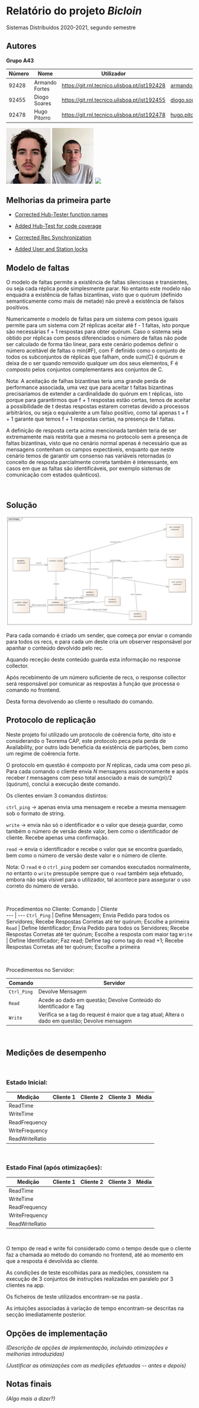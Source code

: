 # Relatório do projeto *Bicloin*

Sistemas Distribuídos 2020-2021, segundo semestre

## Autores


**Grupo A43**


| Número | Nome              | Utilizador                       | Correio eletrónico                  |
| -------|-------------------|----------------------------------| ------------------------------------|
| 92428  | Armando Fortes | <https://git.rnl.tecnico.ulisboa.pt/ist192428>   | <armando.teles.fortes@tecnico.ulisboa.pt>   |
| 92455  | Diogo Soares       | <https://git.rnl.tecnico.ulisboa.pt/ist192455>     | <diogo.sousa.soares@tecnico.ulisboa.pt>     |
| 92478  | Hugo Pitorro     | <https://git.rnl.tecnico.ulisboa.pt/ist192478> | <hugo.pitorro@tecnico.ulisboa.pt> |

<img src=Armando_Fortes.jpg height="150"> <img src=Diogo_Soares.jpeg height="150"> <img src=Hugo_Pitorro.jpg height="150">


## Melhorias da primeira parte

- [Corrected Hub-Tester function names](https://git.rnl.tecnico.ulisboa.pt/SD-20-21-2/A43-Bicloin/commit/dc86d06c55784d4df5d64f170c75b6f7594643d9)

- [Added Hub-Test for code coverage](https://git.rnl.tecnico.ulisboa.pt/SD-20-21-2/A43-Bicloin/commit/dc86d06c55784d4df5d64f170c75b6f7594643d9)
 

- [Corrected Rec Synchronization](https://git.rnl.tecnico.ulisboa.pt/SD-20-21-2/A43-Bicloin/commit/dc86d06c55784d4df5d64f170c75b6f7594643d9)

- [Added User and Station locks](https://git.rnl.tecnico.ulisboa.pt/SD-20-21-2/A43-Bicloin/commit/dc86d06c55784d4df5d64f170c75b6f7594643d9)


## Modelo de faltas

O modelo de faltas permite a existência de faltas silenciosas e transientes, ou seja cada réplica pode simplesmente parar. No entanto este modelo não enquadra a existência de faltas bizantinas, visto que o quórum (definido semanticamente como mais de metade) não prevê a existência de falsos positivos.    

Numericamente o modelo de faltas para um sistema com pesos iguais permite para um sistema com 2f réplicas aceitar até f - 1 faltas, isto porque são necessárias f + 1 respostas para obter quórum. Caso o sistema seja obtido por réplicas com pesos diferenciados o número de faltas não pode ser calculado de forma tão linear, para este cenário podemos definir o número aceitável de faltas o min(#F), com F definido como o conjunto de todos os subconjuntos de réplicas que falham, onde sum(C) é quórum e deixa de o ser quando removido qualquer um dos seus elementos, F é composto pelos conjuntos complementares aos conjuntos de C.

Nota: A aceitação de falhas bizantinas teria uma grande perda de performance associada, uma vez que para aceitar t faltas bizantinas precisariamos de extender a cardinalidade do quórum em t réplicas, isto porque para garantirmos que f + 1 respostas estão certas, temos de aceitar a possibilidade de t destas respostas estarem corretas devido a processos arbitrários, ou seja o equivalente a um falso positivo, como tal apenas t + f + 1 garante que temos f + 1 respostas certas, na presença de t faltas.

A definição de resposta certa acima mencionada também teria de ser extremamente mais restrita que a mesma no protocolo sem a presença de faltas bizantinas, visto que no cenário normal apenas é necessário que as mensagens contenham os campos expectáveis, enquanto que neste cenário temos de garantir um consenso nas variáveis retornadas (o conceito de resposta parcialmente correta também é interessante, em casos em que as faltas são identificáveis, por exemplo sistemas de comunicação com estados quânticos).  

<br />


## Solução

<img src=Figura.jpeg>

Para cada comando é criado um sender, que começa por enviar o comando para todos os recs, e para cada um deste cria um observer responsável por apanhar o conteúdo devolvido pelo rec. 

Aquando receção deste conteúdo guarda esta informação no response collector. 

Após recebimento de um número suficiente de recs, o response collector será responsável por comunicar as respostas à função que processa o comando no frontend. 

Desta forma devolvendo ao cliente o resultado do comando.


## Protocolo de replicação

Neste projeto foi utilizado um protocolo de coêrencia forte, dito isto e considerando o  Teorema CAP, este protocolo peca pela perda de Availability, por outro lado beneficia da existência de partições, bem como um regime de coêrencia forte.

O protocolo em questão é composto por *N* réplicas, cada uma com peso *p*i. Para cada comando o cliente envia *N* mensagens assincronamente e após receber  *t* mensagens com peso total associado a mais de sum(*p*i)/2  (quórum), 
conclui a execução deste comando.  


Os clientes enviam 3 comandos distintos:

`ctrl_ping` -> apenas envia uma mensagem e recebe a mesma mensagem sob o formato de string.

`write` -> envia não só o identificador e o valor que deseja guardar, como também o número de versão deste valor, bem como o identificador de cliente. Recebe apenas uma confirmação.

`read` -> envia o identificador e recebe o valor que se encontra guardado, bem como o número de versão deste valor e o número de cliente. 

Nota: O `read` e o `ctrl_ping` podem ser comandos executados normalmente, no entanto o `write` pressupõe sempre que o `read` também seja efetuado, embora não seja vísivel para o utilizador, tal acontece para assegurar o uso correto do número de versão. 

<br />


Procedimentos no Cliente:
Comando | Cliente  
--- | --- 
`Ctrl_Ping` | Define Mensagem; Envia Pedido para todos os Servidores; Recebe Respostas Corretas até ter quórum; Escolhe a primeira 
`Read` | Define Identificador; Envia Pedido para todos os Servidores; Recebe Respostas Corretas até ter quórum; Escolhe a resposta com maior tag 
`Write` | Define Identificador; Faz read; Define tag como tag do read +1; Recebe Respostas Corretas até ter quórum; Escolhe a primeira

<br />


Procedimentos no Servidor:

Comando | Servidor  
--- | --- 
`Ctrl_Ping` | Devolve Mensagem 
`Read` | Acede ao dado em questão; Devolve Conteúdo do Identificador e Tag 
`Write` | Verifica se a tag do request é maior que a tag atual; Altera o dado em questão; Devolve mensagem

<br />


## Medições de desempenho
<br />

### Estado Inicial:

Medição | Cliente 1 | Cliente 2 | Cliente 3 | Média
--- | --- | --- | --- | ---
ReadTime |
WriteTime |
ReadFrequency |
WriteFrequency |
ReadWriteRatio |

<br />

### Estado Final (após otimizações):
Medição | Cliente 1 | Cliente 2 | Cliente 3 | Média
--- | --- | --- | --- | ---
ReadTime |
WriteTime |
ReadFrequency |
WriteFrequency |
ReadWriteRatio |

<br />


O tempo de read e write foi considerado como o tempo desde que o cliente faz a chamada ao método do comando no frontend, até ao momento em que a resposta é devolvida ao cliente.  

As condições de teste escolhidas para as medições, consistem na execução de 3 conjuntos de instruções realizadas em paralelo por 3 clientes na app. 

Os ficheiros de teste utilizados encontram-se na pasta  .

As intuições associadas à variação de tempo encontram-se descritas na secção imediatamente posterior.

## Opções de implementação

_(Descrição de opções de implementação, incluindo otimizações e melhorias introduzidas)_

_(Justificar as otimizações com as medições efetuadas -- antes e depois)_

## Notas finais

_(Algo mais a dizer?)_
